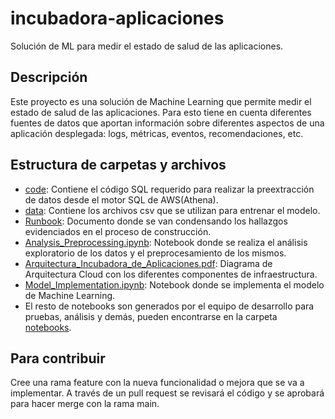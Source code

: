 # incubadora-aplicaciones
Solución de ML para medir el estado de salud de las aplicaciones.

## Descripción
Este proyecto es una solución de Machine Learning que permite medir el estado de salud de las aplicaciones. Para esto tiene en cuenta diferentes fuentes de datos que aportan información sobre diferentes aspectos de una aplicación desplegada: logs, métricas, eventos, recomendaciones, etc.

## Estructura de carpetas y archivos
- [code](code): Contiene el código SQL requerido para realizar la preextracción de datos desde el motor SQL de AWS(Athena).
- [data](data): Contiene los archivos csv que se utilizan para entrenar el modelo.
- [Runbook](Runbook.docx): Documento donde se van condensando los hallazgos evidenciados en el proceso de construcción.
- [Analysis_Preprocessing.ipynb](Analysis_Preprocessing.ipynb): Notebook donde se realiza el análisis exploratorio de los datos y el preprocesamiento de los mismos.
- [Arquitectura_Incubadora_de_Aplicaciones.pdf](Arquitectura_Incubadora_de_Aplicaciones.pdf): Diagrama de Arquitectura Cloud con los diferentes componentes de infraestructura.
- [Model_Implementation.ipynb](Model_Implementation.ipynb): Notebook donde se implementa el modelo de Machine Learning.
- El resto de notebooks son generados por el equipo de desarrollo para pruebas, análisis y demás, pueden encontrarse en la carpeta [notebooks](notebooks).

## Para contribuir
Cree una rama feature con la nueva funcionalidad o mejora que se va a implementar. A través de un pull request se revisará el código y se aprobará para hacer merge con la rama main.